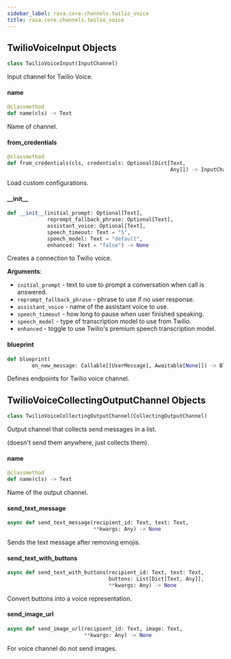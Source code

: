 ```yaml
---
sidebar_label: rasa.core.channels.twilio_voice
title: rasa.core.channels.twilio_voice
---
```

## TwilioVoiceInput Objects

```python
class TwilioVoiceInput(InputChannel)
```

Input channel for Twilio Voice.

#### name

```python
@classmethod
def name(cls) -> Text
```

Name of channel.

#### from\_credentials

```python
@classmethod
def from_credentials(cls, credentials: Optional[Dict[Text,
                                                     Any]]) -> InputChannel
```

Load custom configurations.

#### \_\_init\_\_

```python
def __init__(initial_prompt: Optional[Text],
             reprompt_fallback_phrase: Optional[Text],
             assistant_voice: Optional[Text],
             speech_timeout: Text = "5",
             speech_model: Text = "default",
             enhanced: Text = "false") -> None
```

Creates a connection to Twilio voice.

**Arguments**:

- `initial_prompt` - text to use to prompt a conversation when call is answered.
- `reprompt_fallback_phrase` - phrase to use if no user response.
- `assistant_voice` - name of the assistant voice to use.
- `speech_timeout` - how long to pause when user finished speaking.
- `speech_model` - type of transcription model to use from Twilio.
- `enhanced` - toggle to use Twilio&#x27;s premium speech transcription model.

#### blueprint

```python
def blueprint(
        on_new_message: Callable[[UserMessage], Awaitable[None]]) -> Blueprint
```

Defines endpoints for Twilio voice channel.

## TwilioVoiceCollectingOutputChannel Objects

```python
class TwilioVoiceCollectingOutputChannel(CollectingOutputChannel)
```

Output channel that collects send messages in a list.

(doesn&#x27;t send them anywhere, just collects them).

#### name

```python
@classmethod
def name(cls) -> Text
```

Name of the output channel.

#### send\_text\_message

```python
async def send_text_message(recipient_id: Text, text: Text,
                            **kwargs: Any) -> None
```

Sends the text message after removing emojis.

#### send\_text\_with\_buttons

```python
async def send_text_with_buttons(recipient_id: Text, text: Text,
                                 buttons: List[Dict[Text, Any]],
                                 **kwargs: Any) -> None
```

Convert buttons into a voice representation.

#### send\_image\_url

```python
async def send_image_url(recipient_id: Text, image: Text,
                         **kwargs: Any) -> None
```

For voice channel do not send images.

